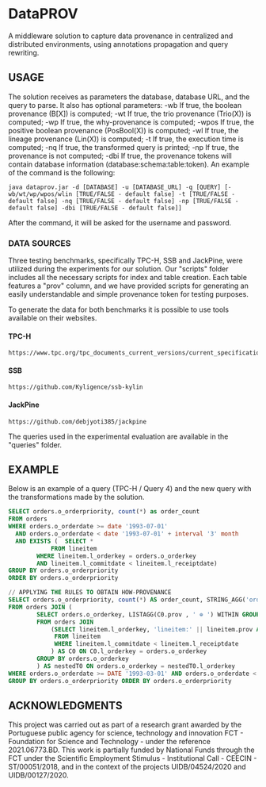 # DataPROV
A middleware solution to capture data provenance in centralized and distributed environments, using annotations propagation and query rewriting.

## USAGE	
The solution receives as parameters the database, database URL, and the query to parse. It also has optional parameters: -wb If true, the boolean provenance (B[X]) is computed; -wt If true, the trio provenance (Trio(X)) is computed; -wp If true, the why-provenance is computed; -wpos If true, the positive boolean provenance (PosBool(X)) is computed; -wl If true, the lineage provenance (Lin(X)) is computed; -t If true, the execution time is computed; -nq If true, the transformed query is printed; -np If true, the provenance is not computed; -dbi If true, the provenance tokens will contain database information (database:schema:table:token). An example of the command is the following:


    java dataprov.jar -d [DATABASE] -u [DATABASE_URL] -q [QUERY] [-wb/wt/wp/wpos/wlin [TRUE/FALSE - default false] -t [TRUE/FALSE - default false] -nq [TRUE/FALSE - default false] -np [TRUE/FALSE - default false] -dbi [TRUE/FALSE - default false]]

After the command, it will be asked for the username and password.

### DATA SOURCES
Three testing benchmarks, specifically TPC-H, SSB and JackPine, were utilized during the experiments for our solution. Our "scripts" folder includes all the necessary scripts for index and table creation. Each table features a "prov" column, and we have provided scripts for generating an easily understandable and simple provenance token for testing purposes.

To generate the data for both benchmarks it is possible to use tools available on their websites.

#### TPC-H

	https://www.tpc.org/tpc_documents_current_versions/current_specifications5.asp

#### SSB

	https://github.com/Kyligence/ssb-kylin

#### JackPine

	https://github.com/debjyoti385/jackpine

The queries used in the experimental evaluation are available in the "queries" folder.

## EXAMPLE
Below is an example of a query (TPC-H / Query 4) and the new query with the transformations made by the solution.

```sql
SELECT orders.o_orderpriority, count(*) as order_count 
FROM orders 
WHERE orders.o_orderdate >= date '1993-07-01' 
  AND orders.o_orderdate < date '1993-07-01' + interval '3' month 
  AND EXISTS ( 	SELECT * 
	       	FROM lineitem 
		WHERE lineitem.l_orderkey = orders.o_orderkey 
		AND lineitem.l_commitdate < lineitem.l_receiptdate) 
GROUP BY orders.o_orderpriority 
ORDER BY orders.o_orderpriority

// APPLYING THE RULES TO OBTAIN HOW-PROVENANCE
SELECT orders.o_orderpriority, count(*) AS order_count, STRING_AGG('orders:' || orders.prov|| ' ⊗ ' || nestedT0.prov || ' . ' || CAST(1 as varchar), ' ⊕ ' ORDER BY orders.o_orderpriority) AS prov 
FROM orders JOIN (
		SELECT orders.o_orderkey, LISTAGG(C0.prov , ' ⊕ ') WITHIN GROUP ORDER BY orders.o_orderkey AS prov 
		FROM orders JOIN 
		  	(SELECT lineitem.l_orderkey, 'lineitem:' || lineitem.prov AS prov 
			 FROM lineitem 
			 WHERE lineitem.l_commitdate < lineitem.l_receiptdate
			) AS C0 ON C0.l_orderkey = orders.o_orderkey
		GROUP BY orders.o_orderkey
		) AS nestedT0 ON orders.o_orderkey = nestedT0.l_orderkey 
WHERE orders.o_orderdate >= DATE '1993-03-01' AND orders.o_orderdate < DATE '1993-03-01' + INTERVAL '3' month 
GROUP BY orders.o_orderpriority ORDER BY orders.o_orderpriority

```

## ACKNOWLEDGMENTS
This project was carried out as part of a research grant awarded by the Portuguese public agency for science, technology and innovation FCT - Foundation for Science and Technology - under the reference 2021.06773.BD. This work is partially funded by National Funds through the FCT under the Scientific Employment Stimulus - Institutional Call - CEECIN  - ST/00051/2018, and in the context of the projects UIDB/04524/2020 and UIDB/00127/2020.
